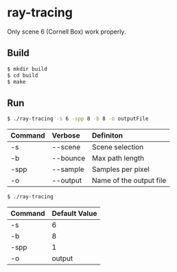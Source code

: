 # ray-tracing
Only scene 6 (Cornell Box) work properly.
## Build
```sh
$ mkdir build
$ cd build 
$ make
```

## Run
```sh
$ ./ray-tracing -s 6 -spp 8 -b 8 -o outputFile
```

| Command  | Verbose  | Definiton |
| :--- | :--- | :---  |
| -s  | --scene | Scene selection |
| -b  | --bounce | Max path length |
| -spp  | --sample | Samples per pixel |
| -o  | --output | Name of the output file |



```sh
$ ./ray-tracing 
```

| Command  | Default Value |
| :--- | :---  |
| -s  | 6 |
| -b  | 8 |
| -spp  | 1 |
| -o  | output  |

